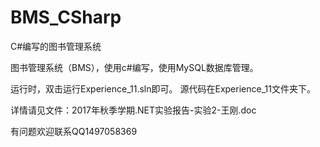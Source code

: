 # BMS_CSharp
C#编写的图书管理系统

图书管理系统（BMS），使用c#编写，使用MySQL数据库管理。

运行时，双击运行Experience_11.sln即可。
源代码在Experience_11文件夹下。

详情请见文件：2017年秋季学期.NET实验报告-实验2-王刚.doc

有问题欢迎联系QQ1497058369
